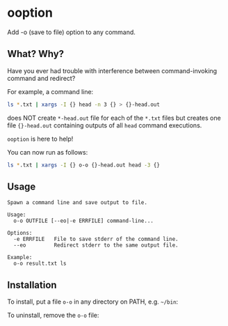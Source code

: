 ooption
=======

Add -o (save to file) option to any command. 

## What? Why?

Have you ever had trouble with interference between command-invoking command and redirect?

For example, a command line:

```sh
ls *.txt | xargs -I {} head -n 3 {} > {}-head.out
```

does NOT create `*-head.out` file for each of the `*.txt` files but creates one file `{}-head.out` containing outputs of all `head` command executions.

`ooption` is here to help!

You can now run as follows:

```sh
ls *.txt | xargs -I {} o-o {}-head.out head -3 {}
```

## Usage

```
Spawn a command line and save output to file.

Usage:
  o-o OUTFILE [--eo|-e ERRFILE] command-line...

Options:
  -e ERRFILE   File to save stderr of the command line.
  --eo         Redirect stderr to the same output file.

Example:
  o-o result.txt ls
```

## Installation

To install, put a file `o-o` in any directory on PATH, e.g. `~/bin`:

To uninstall, remove the `o-o` file:
